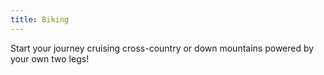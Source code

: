 ```yaml
---
title: Biking
---
```


Start your journey cruising cross-country or down mountains powered by your own two legs!